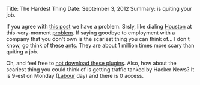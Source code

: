 Title: The Hardest Thing
Date: September 3, 2012
Summary: is quiting your job.

If you agree with [this post][1] we have a problem. Srsly, like dialing
[Houston][2] at this-very-moment [problem][3]. If saying goodbye to
employment with a company that you don't own is the scariest thing you
can think of... I don't know, go think of these [ants][4]. They are
about 1 million times more scary than quiting a job.

Oh, and feel free to [not download these plugins][5]. Also, how about
the scariest thing you could think of is getting traffic tanked by
Hacker News? It is 9-est on Monday ([Labour][6] day) and there is 0
access.

[1]: http://wasigh.com/scariest-thing-resigned/
[2]: https://gimmebar.com/view/5045518529ca15f836000020/big
[3]: https://gimmebar.com/view/50340b0029ca154d3d000026/big
[4]: http://www.radiolab.org/blogs/radiolab-blog/2012/jul/30/ants/
[5]: http://www.vimninjas.com/2012/09/03/5-plugins-you-should-put-in-your-vimrc/
[6]: http://www.historyhouse.com/in_history/webster/

